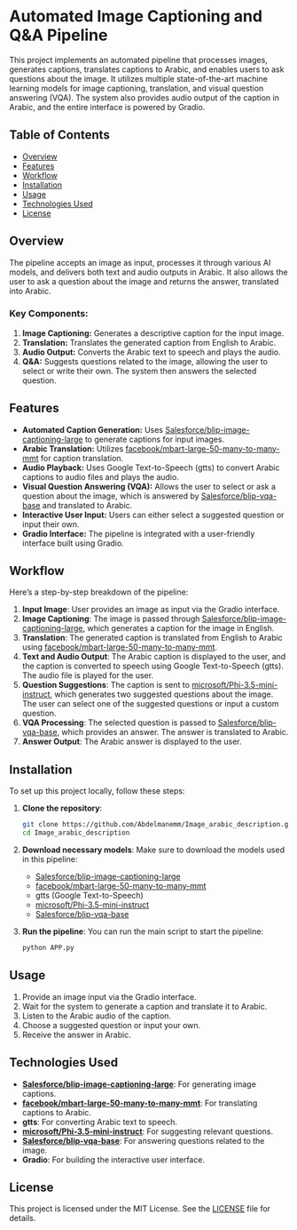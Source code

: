 # Automated Image Captioning and Q&A Pipeline

This project implements an automated pipeline that processes images, generates captions, translates captions to Arabic, and enables users to ask questions about the image. It utilizes multiple state-of-the-art machine learning models for image captioning, translation, and visual question answering (VQA). The system also provides audio output of the caption in Arabic, and the entire interface is powered by Gradio.

## Table of Contents
- [Overview](#overview)
- [Features](#features)
- [Workflow](#workflow)
- [Installation](#installation)
- [Usage](#usage)
- [Technologies Used](#technologies-used)
- [License](#license)

## Overview

The pipeline accepts an image as input, processes it through various AI models, and delivers both text and audio outputs in Arabic. It also allows the user to ask a question about the image and returns the answer, translated into Arabic.

### Key Components:
1. **Image Captioning:** Generates a descriptive caption for the input image.
2. **Translation:** Translates the generated caption from English to Arabic.
3. **Audio Output:** Converts the Arabic text to speech and plays the audio.
4. **Q&A:** Suggests questions related to the image, allowing the user to select or write their own. The system then answers the selected question.

## Features

- **Automated Caption Generation:** Uses [Salesforce/blip-image-captioning-large](https://huggingface.co/Salesforce/blip-image-captioning-large) to generate captions for input images.
- **Arabic Translation:** Utilizes [facebook/mbart-large-50-many-to-many-mmt](https://huggingface.co/facebook/mbart-large-50-many-to-many-mmt) for caption translation.
- **Audio Playback:** Uses Google Text-to-Speech (gtts) to convert Arabic captions to audio files and plays the audio.
- **Visual Question Answering (VQA):** Allows the user to select or ask a question about the image, which is answered by [Salesforce/blip-vqa-base](https://huggingface.co/Salesforce/blip-vqa-base) and translated to Arabic.
- **Interactive User Input:** Users can either select a suggested question or input their own.
- **Gradio Interface:** The pipeline is integrated with a user-friendly interface built using Gradio.

## Workflow

Here’s a step-by-step breakdown of the pipeline:

1. **Input Image**: User provides an image as input via the Gradio interface.
2. **Image Captioning**: The image is passed through [Salesforce/blip-image-captioning-large](https://huggingface.co/Salesforce/blip-image-captioning-large), which generates a caption for the image in English.
3. **Translation**: The generated caption is translated from English to Arabic using [facebook/mbart-large-50-many-to-many-mmt](https://huggingface.co/facebook/mbart-large-50-many-to-many-mmt).
4. **Text and Audio Output**: The Arabic caption is displayed to the user, and the caption is converted to speech using Google Text-to-Speech (gtts). The audio file is played for the user.
5. **Question Suggestions**: The caption is sent to [microsoft/Phi-3.5-mini-instruct](https://huggingface.co/microsoft/Phi-3.5-mini-instruct), which generates two suggested questions about the image. The user can select one of the suggested questions or input a custom question.
6. **VQA Processing**: The selected question is passed to [Salesforce/blip-vqa-base](https://huggingface.co/Salesforce/blip-vqa-base), which provides an answer. The answer is translated to Arabic.
7. **Answer Output**: The Arabic answer is displayed to the user.

## Installation

To set up this project locally, follow these steps:

1. **Clone the repository**:
    ```bash
    git clone https://github.com/Abdelmanemm/Image_arabic_description.git
    cd Image_arabic_description
    ```
    
2. **Download necessary models**:
    Make sure to download the models used in this pipeline:
    - [Salesforce/blip-image-captioning-large](https://huggingface.co/Salesforce/blip-image-captioning-large)
    - [facebook/mbart-large-50-many-to-many-mmt](https://huggingface.co/facebook/mbart-large-50-many-to-many-mmt)
    - gtts (Google Text-to-Speech)
    - [microsoft/Phi-3.5-mini-instruct](https://huggingface.co/microsoft/Phi-3.5-mini-instruct)
    - [Salesforce/blip-vqa-base](https://huggingface.co/Salesforce/blip-vqa-base)

3. **Run the pipeline**:
    You can run the main script to start the pipeline:
    ```bash
    python APP.py
    ```

## Usage

1. Provide an image input via the Gradio interface.
2. Wait for the system to generate a caption and translate it to Arabic.
3. Listen to the Arabic audio of the caption.
4. Choose a suggested question or input your own.
5. Receive the answer in Arabic.

## Technologies Used

- **[Salesforce/blip-image-captioning-large](https://huggingface.co/Salesforce/blip-image-captioning-large)**: For generating image captions.
- **[facebook/mbart-large-50-many-to-many-mmt](https://huggingface.co/facebook/mbart-large-50-many-to-many-mmt)**: For translating captions to Arabic.
- **gtts**: For converting Arabic text to speech.
- **[microsoft/Phi-3.5-mini-instruct](https://huggingface.co/microsoft/Phi-3.5-mini-instruct)**: For suggesting relevant questions.
- **[Salesforce/blip-vqa-base](https://huggingface.co/Salesforce/blip-vqa-base)**: For answering questions related to the image.
- **Gradio**: For building the interactive user interface.

## License

This project is licensed under the MIT License. See the [LICENSE](LICENSE) file for details.
